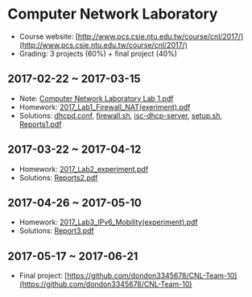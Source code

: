 # Computer Network Laboratory

- Course website: [http://www.pcs.csie.ntu.edu.tw/course/cnl/2017/](http://www.pcs.csie.ntu.edu.tw/course/cnl/2017/)
- Grading: 3 projects (60%) + final project (40%)

## 2017-02-22 ~ 2017-03-15

- Note: [Computer Network Laboratory Lab 1.pdf](Computer%20Network%20Laboratory/Computer%20Network%20Laboratory%20Lab%201.pdf)
- Homework: [2017_Lab1_Firewall_NAT(exeriment).pdf](http://www.pcs.csie.ntu.edu.tw/views/courses/cnl/2017/2017_Lab1_Firewall_NAT(exeriment).pdf)
- Solutions: [dhcpd.conf](Computer%20Network%20Laboratory/dhcpd.conf), [firewall.sh](Computer%20Network%20Laboratory/firewall.sh), [isc-dhcp-server](Computer%20Network%20Laboratory/isc-dhcp-server), [setup.sh](Computer%20Network%20Laboratory/setup.sh), [Reports1.pdf](Computer%20Network%20Laboratory/Reports1.pdf)

## 2017-03-22 ~ 2017-04-12

- Homework: [2017_Lab2_experiment.pdf](http://www.pcs.csie.ntu.edu.tw/views/courses/cnl/2017/2017_Lab2_experiment.pdf)
- Solutions: [Reports2.pdf](Computer%20Network%20Laboratory/Reports2.pdf)

## 2017-04-26 ~ 2017-05-10

- Homework: [2017_Lab3_IPv6_Mobility(experiment).pdf](http://www.pcs.csie.ntu.edu.tw/views/courses/cnl/2017/2017_Lab3_IPv6_Mobility(experiment).pdf)
- Solutions: [Report3.pdf](Computer%20Network%20Laboratory/Report3.pdf)

## 2017-05-17 ~ 2017-06-21

- Final project: [https://github.com/dondon3345678/CNL-Team-10](https://github.com/dondon3345678/CNL-Team-10)
